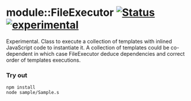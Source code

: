 
# module::FileExecutor [![Status](https://github.com/Wandalen/wFileExecutor/workflows/Publish/badge.svg)](https://github.com/Wandalen/wFileExecutor/actions?query=workflow%3APublish) [![experimental](https://img.shields.io/badge/stability-experimental-orange.svg)](https://github.com/emersion/stability-badges#experimental)

Experimental. Class to execute a collection of templates with inlined JavaScript code to instantiate it. A collection of templates could be co-dependent in which case FileExecutor deduce dependencies and correct order of templates executions.

### Try out
```
npm install
node sample/Sample.s
```



























































































